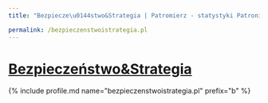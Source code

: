 ```yaml
---
title: "Bezpiecze\u0144stwo&Strategia | Patromierz - statystyki Patronite.pl"

permalink: /bezpieczenstwoistrategia.pl
---
```


# [Bezpieczeństwo&Strategia](https://patronite.pl/bezpieczenstwoistrategia.pl)

{% include profile.md name="bezpieczenstwoistrategia.pl" prefix="b" %}
